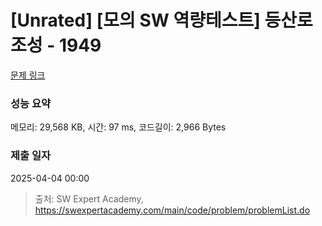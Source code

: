 # [Unrated] [모의 SW 역량테스트] 등산로 조성 - 1949 

[문제 링크](https://swexpertacademy.com/main/code/problem/problemDetail.do?contestProbId=AV5PoOKKAPIDFAUq) 

### 성능 요약

메모리: 29,568 KB, 시간: 97 ms, 코드길이: 2,966 Bytes

### 제출 일자

2025-04-04 00:00



> 출처: SW Expert Academy, https://swexpertacademy.com/main/code/problem/problemList.do
